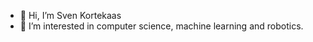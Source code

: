 - 👋 Hi, I’m Sven Kortekaas
- 👀 I’m interested in computer science, machine learning and robotics.

<!--
- 🌱 I’m currently learning ...
- 💞️ I’m looking to collaborate on ...
- 📫 How to reach me ...
-->

<!---
SvenKortekaas04/SvenKortekaas04 is a ✨ special ✨ repository because its `README.md` (this file) appears on your GitHub profile.
You can click the Preview link to take a look at your changes.
--->

